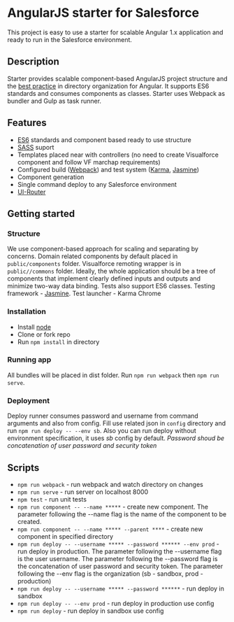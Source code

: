 # AngularJS starter for Salesforce

This project is easy to use a starter for scalable Angular 1.x application and ready to run in the Salesforce environment.

## Description

Starter provides scalable component-based AngularJS project structure and the [best practice](https://github.com/johnpapa/angular-styleguide/blob/master/a1/README.md) in directory organization for Angular. It supports ES6 standards and consumes components as classes. Starter uses Webpack as bundler and Gulp as task runner. 

## Features

* [ES6](http://es6-features.org/#Constants) standards and component based ready to use structure
* [SASS](http://sass-lang.com/) suport
* Templates placed near with controllers (no need to create Visualforce component and follow VF marchap requirements)
* Configured build ([Webpack](https://webpack.js.org/configuration/)) and test system ([Karma](https://karma-runner.github.io/1.0/intro/configuration.html), [Jasmine](https://github.com/jasmine/jasmine/wiki))
* Component generation
* Single command deploy to any Salesforce environment
* [UI-Router](https://github.com/angular-ui/ui-router/wiki)

## Getting started

### Structure

We use component-based approach for scaling and separating by concerns. Domain related components by default placed in `public/components` folder.  Visualforce remoting wrapper is in `public//commons` folder. Ideally, the whole application should be a tree of components that implement clearly defined inputs and outputs and minimize two-way data binding. 
Tests also support ES6 classes. Testing framework - [Jasmine](https://github.com/jasmine/jasmine/wiki). Test launcher - Karma Chrome

### Installation

* Install [node](https://nodejs.org/en/download/) 
* Clone or fork repo
* Run `npm install` in directory

### Running app

All bundles will be placed in dist folder. Run `npm run webpack` then `npm run serve`.

### Deployment 

Deploy runner consumes password and username from command arguments and also from config. Fill use related json in `config` directory and run `npm run deploy -- --env sb`. Also you can run deploy without environment specification, it uses *sb* config by default. *Password shoud be concatenation of user password and security token*

## Scripts

* `npm run webpack` - run webpack and watch directory on changes
* `npm run serve` - run server on localhost 8000
* `npm test` - run unit tests
* `npm run component -- --name *****` - create new component. The parameter following the --name flag is the name of the component to be created.
* `npm run component -- --name ***** --parent ****` - create new component in specified directory
* `npm run deploy -- --username ***** --password ****** --env prod` - run deploy in production. The parameter following the --username flag is the user username. The parameter following the --password flag is the concatenation of user password and security token. The parameter following the --env flag is the organization (sb - sandbox, prod - production)
* `npm run deploy -- --username ***** --password ******` - run deploy in sandbox
* `npm run deploy -- --env prod` - run deploy in production use config
* `npm run deploy` - run deploy in sandbox use config
